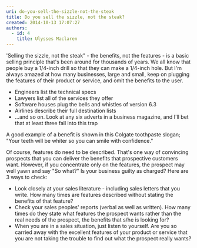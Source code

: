 ```yaml
---
uri: do-you-sell-the-sizzle-not-the-steak
title: Do you sell the sizzle, not the steak?
created: 2014-10-13 17:07:27
authors:
  - id: 4
    title: Ulysses Maclaren
---
```





<span class='intro'> <p>'Selling the sizzle, not the steak&quot; - the benefits, not the features - is a basic selling principle that's been around for thousands of years. We all know that people buy a 1/4-inch drill so that they can make a 1/4-inch hole. But I'm always amazed at how many businesses, large and small, keep on plugging the features of their product or service, and omit the benefits to the user.</p><ul><li>Engineers list the technical specs</li><li>Lawyers list all of the services they offer</li><li>Software houses plug the bells and whistles of version 6.3</li><li>Airlines describe their full destination lists</li><li>...and so on. Look at any six adverts in a business magazine, and I'll bet that at least three fall into this trap</li></ul> </span>

<p>A good example of a benefit is shown in this Colgate toothpaste slogan; &quot;Your teeth will be whiter so you can smile with confidence.&quot;</p>
<p>Of course, features do need to be described. That's one way of convincing prospects that you can deliver the benefits that prospective customers want. However, if you concentrate only on the features, the prospect may well yawn and say &quot;So what?&quot; Is your business guilty as charged? Here are​ 3 ways to check&#58;</p><ul><li>Look closely at your sales literature - including sales letters that you write. How many times are features described without stating the benefits of that feature?</li><li>Check your sales peoples' reports (verbal as well as written). How many times do they state what features the prospect wants rather than the real needs of the prospect, the benefits that s/he is looking for?</li><li>When you are in a sales situation, just listen to yourself. Are you so carried away with the excellent features of your product or service that you are not taking the trouble to find out what the prospect really wants?</li></ul>


